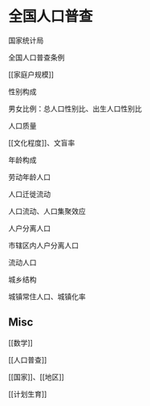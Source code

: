 # 全国人口普查


国家统计局

全国人口普查条例

[[家庭户规模]]


性别构成

男女比例：总人口性别比、出生人口性别比

人口质量

[[文化程度]]、文盲率

年龄构成

劳动年龄人口

人口迁徙流动

人口流动、人口集聚效应

人户分离人口

市辖区内人户分离人口

流动人口

城乡结构

城镇常住人口、城镇化率

## Misc

[[数学]]

[[人口普查]]

[[国家]]、[[地区]]

[[计划生育]]

